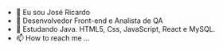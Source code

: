 - 👋 Eu sou José Ricardo
- 👀 Desenvolvedor Front-end e Analista de QA
- 🌱 Estudando Java. HTML5, Css, JavaScript, React e MySQL.
- 📫 How to reach me ...

<!---
Jrickminds/Jrickminds is a ✨ special ✨ repository because its `README.md` (this file) appears on your GitHub profile.
You can click the Preview link to take a look at your changes.
--->
